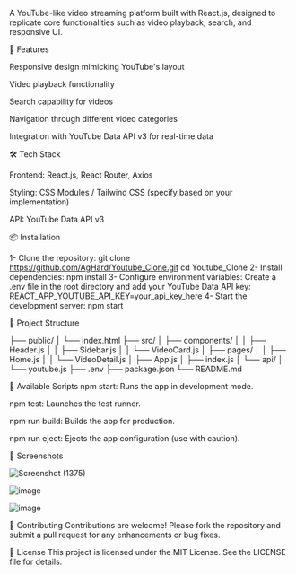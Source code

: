 A YouTube-like video streaming platform built with React.js, designed to replicate core functionalities such as video playback, search, and responsive UI.

🚀 Features

Responsive design mimicking YouTube's layout

Video playback functionality

Search capability for videos

Navigation through different video categories

Integration with YouTube Data API v3 for real-time data

🛠️ Tech Stack

Frontend: React.js, React Router, Axios

Styling: CSS Modules / Tailwind CSS (specify based on your implementation)

API: YouTube Data API v3

📦 Installation

1- Clone the repository:
    git clone https://github.com/AgHard/Youtube_Clone.git
    cd Youtube_Clone
2- Install dependencies:
    npm install
3- Configure environment variables:
    Create a .env file in the root directory and add your YouTube Data API key:
    REACT_APP_YOUTUBE_API_KEY=your_api_key_here
4- Start the development server:
    npm start

📁 Project Structure

├── public/
│   └── index.html
├── src/
│   ├── components/
│   │   ├── Header.js
│   │   ├── Sidebar.js
│   │   └── VideoCard.js
│   ├── pages/
│   │   ├── Home.js
│   │   └── VideoDetail.js
│   ├── App.js
│   ├── index.js
│   └── api/
│       └── youtube.js
├── .env
├── package.json
└── README.md

🔧 Available Scripts
npm start: Runs the app in development mode.

npm test: Launches the test runner.

npm run build: Builds the app for production.

npm run eject: Ejects the app configuration (use with caution).

📸 Screenshots

![Screenshot (1375)](https://github.com/user-attachments/assets/651b76ad-59a7-454f-8cc1-9c246fbff6c7)

![image](https://github.com/user-attachments/assets/46ffb780-3c20-4f2f-b222-9a41f1ef41eb)

![image](https://github.com/user-attachments/assets/cab011a5-658f-4cf2-a78b-ac10c4d84a06)

🤝 Contributing
Contributions are welcome! Please fork the repository and submit a pull request for any enhancements or bug fixes.

📄 License
This project is licensed under the MIT License. See the LICENSE file for details.

